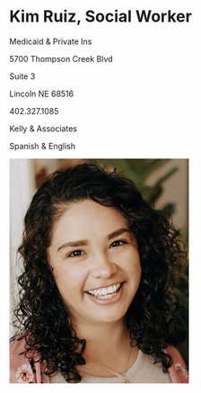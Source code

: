 # Kim Ruiz, Social Worker

Medicaid & Private Ins

5700 Thompson Creek Blvd

Suite 3

Lincoln NE 68516

402.327.1085

Kelly & Associates

Spanish & English

![picture](./markdown/resources/images/kRuiz.jpeg)
